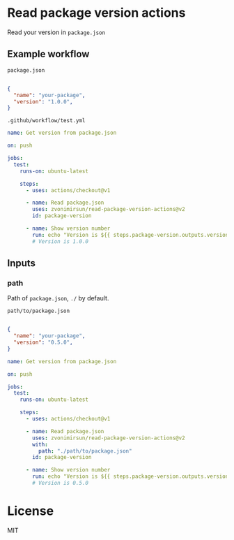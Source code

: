 # Read package version actions

Read your version in `package.json`

## Example workflow

`package.json`
```json

{
  "name": "your-package",
  "version": "1.0.0",
}
```

`.github/workflow/test.yml`
```yml
name: Get version from package.json

on: push

jobs:
  test:
    runs-on: ubuntu-latest

    steps:
      - uses: actions/checkout@v1

      - name: Read package.json
        uses: zvonimirsun/read-package-version-actions@v2
        id: package-version

      - name: Show version number
        run: echo "Version is ${{ steps.package-version.outputs.version }}"
        # Version is 1.0.0
```

## Inputs

### path

Path of `package.json`, `./` by default.

`path/to/package.json`
```json

{
  "name": "your-package",
  "version": "0.5.0",
}
```

```yml
name: Get version from package.json

on: push

jobs:
  test:
    runs-on: ubuntu-latest

    steps:
      - uses: actions/checkout@v1

      - name: Read package.json
        uses: zvonimirsun/read-package-version-actions@v2
        with: 
          path: "./path/to/package.json"
        id: package-version

      - name: Show version number
        run: echo "Version is ${{ steps.package-version.outputs.version }}"
        # Version is 0.5.0
```

# License

MIT